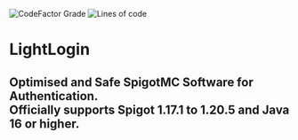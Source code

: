 ![CodeFactor Grade](https://img.shields.io/codefactor/grade/github/CMarco-Development/LightLogin)
![Lines of code](https://img.shields.io/tokei/lines/github/CMarco-Development/LightLogin)
<br>
# LightLogin
Optimised and Safe SpigotMC Software for Authentication. <br>
Officially supports Spigot 1.17.1 to 1.20.5 and Java 16 or higher.
---